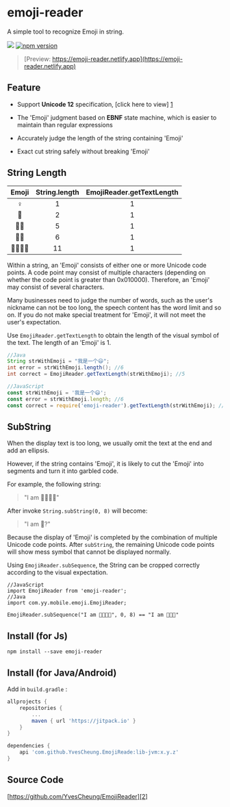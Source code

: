# emoji-reader

A simple tool to recognize Emoji in string.

[![](https://jitpack.io/v/YvesCheung/EmojiReader.svg)](https://jitpack.io/#YvesCheung/EmojiReader) [![npm version](https://badge.fury.io/js/emoji-reader.svg)](https://badge.fury.io/js/emoji-reader)

> [Preview: https://emoji-reader.netlify.app](https://emoji-reader.netlify.app)

## Feature

- Support **Unicode 12** specification, [click here to view] [1]

- The 'Emoji' judgment based on **EBNF** state machine, which is easier to maintain than regular expressions

- Accurately judge the length of the string containing 'Emoji'

- Exact cut string safely without breaking 'Emoji'

## String Length

| Emoji | String.length | EmojiReader.getTextLength |
| :----:| :----: | :----: |
| ♀ | 1 | 1 |
| 🙂 | 2 | 1 |
|👱‍♂|5|1|
|🏳️‍🌈|6|1|
| 👨‍👩‍👦‍👦 | 11| 1 |

Within a string, an 'Emoji' consists of either one or more Unicode code points. 
A code point may consist of multiple characters (depending on whether the code point is greater than 0x010000).
Therefore, an 'Emoji' may consist of several characters.

Many businesses need to judge the number of words, such as the user's nickname can not be too long, 
the speech content has the word limit and so on. 
If you do not make special treatment for 'Emoji', it will not meet the user's expectation.

Use ``EmojiReader.getTextLength`` to obtain the length of the visual symbol of the text. 
The length of an 'Emoji' is 1.

```java
//Java
String strWithEmoji = "我是一个😃";
int error = strWithEmoji.length(); //6
int correct = EmojiReader.getTextLength(strWithEmoji); //5
```

```javascript
//JavaScript
const strWithEmoji = '我是一个😃';
const error = strWithEmoji.length; //6
const correct = require('emoji-reader').getTextLength(strWithEmoji); //5
```

## SubString

When the display text is too long, we usually omit the text at the end and add an ellipsis.

However, if the string contains 'Emoji', it is likely to cut the 'Emoji' into segments and turn it into garbled code. 

For example, the following string:

> "I am 🙂😐😎💏"

After invoke `String.subString(0, 8)` will become:

> "I am 🙂?"

Because the display of 'Emoji' is completed by the combination of multiple Unicode code points. 
After `subString`, the remaining Unicode code points will show mess symbol that cannot be displayed normally.

Using `EmojiReader.subSequence`, the String can be cropped correctly according to the visual expectation.

```
//JavaScript
import EmojiReader from 'emoji-reader';
//Java
import com.yy.mobile.emoji.EmojiReader;

EmojiReader.subSequence("I am 🙂😐😎💏", 0, 8) == "I am 🙂😐😎"
```

## Install (for Js)

```
npm install --save emoji-reader
```

## Install (for Java/Android)

Add in `build.gradle` :

```Groovy
allprojects {
    repositories {
        ...
        maven { url 'https://jitpack.io' }
    }
}

dependencies {
    api 'com.github.YvesCheung.EmojiReade:lib-jvm:x.y.z'
}
```

## Source Code

[https://github.com/YvesCheung/EmojiReader][2]

  [1]: https://www.unicode.org/reports/tr51/
  [2]: https://github.com/YvesCheung/EmojiReader
